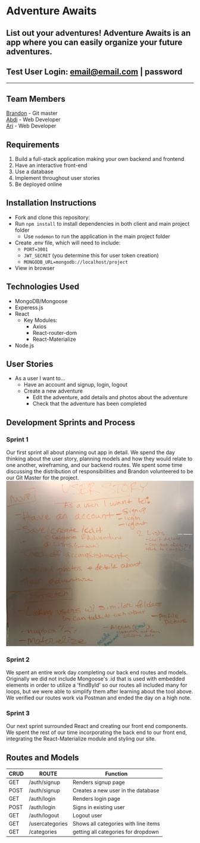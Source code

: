 # Adventure Awaits 
  List out your adventures! Adventure Awaits is an app where you can easily organize your future adventures. 
----
## Test User Login: email@email.com | password
---- 
## Team Members
[Brandon](https://github.com/Brandon205) - Git master  
[Abdi](https://github.com/Abdi208) - Web Developer   
[Ari](https://github.com/AriG150) - Web Developer       
 
## Requirements
1. Build a full-stack application making your own backend and frontend   
2. Have an interactive front-end   
3. Use a database  
4. Implement throughout user stories   
5. Be deployed online  
 
## Installation Instructions 
* Fork and clone this repository:   
* Run `npm install` to install dependencies in both client and main project folder
  * Use `nodemon` to run the application in the main project folder
* Create .env file, which will need to include: 
  * `PORT=3001`
  * `JWT_SECRET` (you determine this for user token creation)
  * `MONGODB_URL=mongodb://localhost/project`
* View in browser 
 
## Technologies Used 
  - MongoDB/Mongoose    
  - Experess.js    
  - React      
    - Key Modules:    
      - Axios  
      - React-router-dom  
      - React-Materialize  
  - Node.js    
 
## User Stories 
- As a user I want to...  
  - Have an account and signup, login, logout  
  - Create a new adventure     
    - Edit the adventure, add details and photos about the adventure  
    - Check that the adventure has been completed  
 
## Development Sprints and Process 
  ### Sprint 1 
  Our first sprint all about planning out app in detail. We spend the day thinking about the user story, planning models and how they would relate to one another, wireframing, and our backend routes. We spent some time discussing the distribution of responsibilities and Brandon volunteered to be our Git Master for the project. 
  ![UserStoryImage](/client/src/img/UserStory.jpeg)
 
  
  ### Sprint 2 
  We spent an entire work day completing our back end routes and models. Originally we did not include Mongoose's .id that is used with embedded elements in order to utilize a 'findById' so our routes all included many for loops, but we were able to simplify them after learning about the tool above. We verified our routes work via Postman and ended the day on a high note. 
 
  ### Sprint 3 
  Our next sprint surrounded React and creating our front end components. We spent the rest of our time incorporating the back end to our front end, integrating the React-Materialize module and styling our site. 
 
 
 
## Routes and Models 
| CRUD | ROUTE | Function |
| ---- | ----- | -------- |
| GET  | /auth/signup | Renders signup page | 
| POST | /auth/signup | Creates a new user in the database | 
| GET | /auth/login | Renders login page | 
| POST | /auth/login | Signs in existing user | 
| GET | /auth/logout | Logout user | 
| GET | /usercategories | Shows all categories with line items | 
| GET | /categories | getting all categories for dropdown |

    




